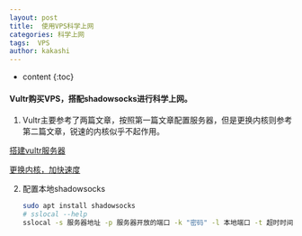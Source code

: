 ```yaml
---
layout: post
title:  使用VPS科学上网
categories: 科学上网
tags:  VPS
author: kakashi
---
```


* content
{:toc}


#### Vultr购买VPS，搭配shadowsocks进行科学上网。

1. Vultr主要参考了两篇文章，按照第一篇文章配置服务器，但是更换内核则参考第二篇文章，锐速的内核似乎不起作用。

[搭建vultr服务器](https://medium.com/@zoomyale/%E7%A7%91%E5%AD%A6%E4%B8%8A%E7%BD%91%E7%9A%84%E7%BB%88%E6%9E%81%E5%A7%BF%E5%8A%BF-%E5%9C%A8-vultr-vps-%E4%B8%8A%E6%90%AD%E5%BB%BA-shadowsocks-fd57c807d97e)

[更换内核，加快速度](https://teddysun.com/489.html)

2. 配置本地shadowsocks

   ```sh
   sudo apt install shadowsocks
   # sslocal --help
   sslocal -s 服务器地址 -p 服务器开放的端口 -k "密码" -l 本地端口 -t 超时时间 -m aes-256-cfb
   ```

   

